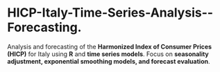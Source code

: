 # HICP-Italy-Time-Series-Analysis--Forecasting.
Analysis and forecasting of the **Harmonized Index of Consumer Prices (HICP)** for Italy using **R** and **time series models**.   Focus on **seasonality adjustment, exponential smoothing models, and forecast evaluation**.  
